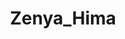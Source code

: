 ---
    id: '20250222'
    title: 'Zenya_Hima'
    description: 'バレンタイン'
    fullDescription: 'skebありがとうございます。デザインが好きすぎる'
    images: 
      - url: '/images/illustrations/20250222.jpg'
        altText: 'こいし'
    isFeatured: false
    createdAt: '2025-02-22T12:00:00Z'
    updatedAt: '2024-05-01T12:00:00Z'
---